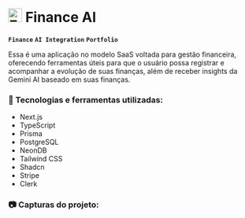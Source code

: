 # <img src="https://github.com/user-attachments/assets/7aa14d9b-b91f-490d-bc00-1b97baf2694c" alt="Finance Ai logo" width="28px" height="28px"> Finance AI

**`Finance`**
**`AI Integration`**
**`Portfolio`**

Essa é uma aplicação no modelo SaaS voltada para gestão financeira, oferecendo ferramentas úteis para que o usuário possa registrar e acompanhar a evolução de suas finanças, além de receber insights da Gemini AI baseado em suas finanças.

### 🔧 Tecnologias e ferramentas utilizadas:
- Next.js
- TypeScript
- Prisma
- PostgreSQL
- NeonDB
- Tailwind CSS
- Shadcn
- Stripe
- Clerk

### :camera: Capturas do projeto:

<div align="center">
  <img src="https://github.com/user-attachments/assets/8d9eda00-eb73-4119-bb7b-ca8b82913809" alt="">
  <img src="https://github.com/user-attachments/assets/eca79677-486b-4184-ba0c-fa6acd099259" alt="">
  <img src="https://github.com/user-attachments/assets/0a48f403-7b7f-49de-ad35-c84e660658aa" alt="">
  <img src="https://github.com/user-attachments/assets/13bcec91-a153-4e66-a674-34be809dc241" alt="">
</div>
